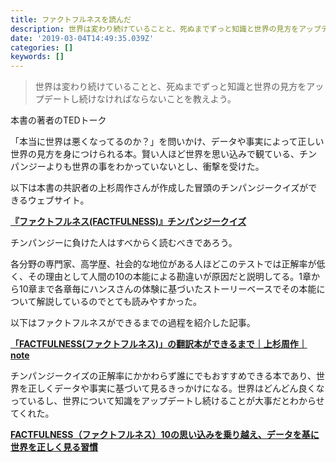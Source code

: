 ```yaml
---
title: ファクトフルネスを読んだ
description: 世界は変わり続けていることと、死ぬまでずっと知識と世界の見方をアップデートし続けなければならないことを教えよう。
date: '2019-03-04T14:49:35.039Z'
categories: []
keywords: []
---
```


> 世界は変わり続けていることと、死ぬまでずっと知識と世界の見方をアップデートし続けなければならないことを教えよう。

本書の著者のTEDトーク

「本当に世界は悪くなってるのか？」を問いかけ、データや事実によって正しい世界の見方を身につけられる本。賢い人ほど世界を思い込みで観ている、チンパンジーよりも世界の事をわかっていないとし、衝撃を受けた。

以下は本書の共訳者の上杉周作さんが作成した冒頭のチンパンジークイズができるウェブサイト。

[**『ファクトフルネス(FACTFULNESS)』チンパンジークイズ**](https://factquiz.chibicode.com/)

チンパンジーに負けた人はすべからく読むべきであろう。

各分野の専門家、高学歴、社会的な地位がある人ほどこのテストでは正解率が低く、その理由として人間の10の本能による勘違いが原因だと説明してる。1章から10章まで各章毎にハンスさんの体験に基づいたストーリーベースでその本能について解説しているのでとても読みやすかった。

以下はファクトフルネスができるまでの過程を紹介した記事。

[**「FACTFULNESS(ファクトフルネス)」の翻訳本ができるまで｜上杉周作｜note**](https://note.mu/chibicode/n/n89a607c3eec5)

チンパンジークイズの正解率にかかわらず誰にでもおすすめできる本であり、世界を正しくデータや事実に基づいて見るきっかけになる。世界はどんどん良くなっているし、世界について知識をアップデートし続けることが大事だとわからせてくれた。

[**FACTFULNESS（ファクトフルネス）10の思い込みを乗り越え、データを基に世界を正しく見る習慣**](https://www.amazon.co.jp/dp/B07LG7TG5N/ref=dp-kindle-redirect?_encoding=UTF8&btkr=1)
